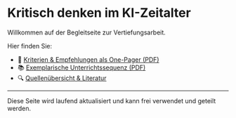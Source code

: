 # Kritisch denken im KI-Zeitalter

Willkommen auf der Begleitseite zur Vertiefungsarbeit.

Hier finden Sie:

- 📄 [Kriterien & Empfehlungen als One-Pager (PDF)](./handout.pdf)
- 📚 [Exemplarische Unterrichtssequenz (PDF)](./unterrichtsplanung.pdf)
- 🔍 [Quellenübersicht & Literatur](./quellen.html)

---

Diese Seite wird laufend aktualisiert und kann frei verwendet und geteilt werden.
